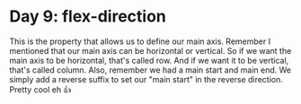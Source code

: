# Day 9: flex-direction

This is the property that allows us to define our main axis. Remember I mentioned that our main axis can be horizontal or vertical. So if we want the main axis to be horizontal, that's called row. And if we want it to be vertical, that's called column. Also, remember we had a main start and main end. We simply add a reverse suffix to set our "main start" in the reverse direction. Pretty cool eh 👍
